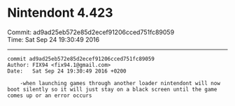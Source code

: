 # Nintendont 4.423
Commit: ad9ad25eb572e85d2ecef91206cced751fc89059  
Time: Sat Sep 24 19:30:49 2016   

-----

```
commit ad9ad25eb572e85d2ecef91206cced751fc89059
Author: FIX94 <fix94.1@gmail.com>
Date:   Sat Sep 24 19:30:49 2016 +0200

    -when launching games through another loader nintendont will now boot silently so it will just stay on a black screen until the game comes up or an error occurs
```
